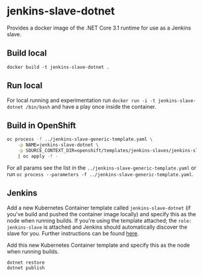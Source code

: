 # jenkins-slave-dotnet

Provides a docker image of the .NET Core 3.1 runtime for use as a Jenkins slave.

## Build local

`docker build -t jenkins-slave-dotnet .`

## Run local

For local running and experimentation run `docker run -i -t jenkins-slave-dotnet /bin/bash` and have a play once inside the container.

## Build in OpenShift

```bash
oc process -f ../jenkins-slave-generic-template.yaml \
    -p NAME=jenkins-slave-dotnet \
    -p SOURCE_CONTEXT_DIR=openshift/templates/jenkins-slaves/jenkins-slave-dotnet \
    | oc apply -f -
```

For all params see the list in the `../jenkins-slave-generic-template.yaml` or run `oc process --parameters -f ../jenkins-slave-generic-template.yaml`.

## Jenkins

Add a new Kubernetes Container template called `jenkins-slave-dotnet` (if you've build and pushed the container image locally) and specify this as the node when running builds. If you're using the template attached; the `role: jenkins-slave` is attached and Jenkins should automatically discover the slave for you. Further instructions can be found [here](https://docs.openshift.com/container-platform/3.11/using_images/other_images/jenkins.html#using-the-jenkins-kubernetes-plug-in).

Add this new Kubernetes Container template and specify this as the node when running builds.

```
dotnet restore
dotnet publish
```
